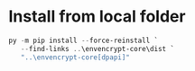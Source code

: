 # Install from local folder

```powershell
py -m pip install --force-reinstall `
   --find-links ..\envencrypt-core\dist `
   "..\envencrypt-core[dpapi]"
```